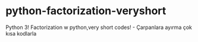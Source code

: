 # python-factorization-veryshort
Python 3!
Factorization w python,very short codes! - Çarpanlara ayırma çok kısa kodlarla

